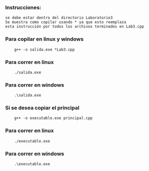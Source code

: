 ### Instrucciones:
    
    se debe estar dentro del directorio Laboratorio3
    Se muestra como copilar usando * ya que esto reemplaza
    esta instrucción por todos los archivos terminados en Lab3.cpp

### Para copilar en linux y windows

        g++ -o salida.exe *Lab3.cpp         

### Para correr en linux

        ./salida.exe

### Para correr en windows

        .\salida.exe

### Si se desea copiar el principal

        g++ -o executable.exe principal.cpp

### Para correr en linux

        ./executable.exe

### Para correr en windows

        .\executable.exe